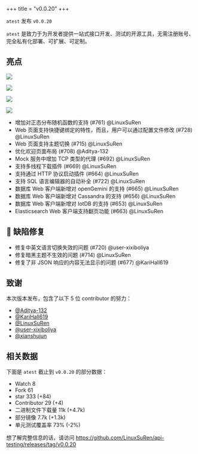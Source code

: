 +++
title = "v0.0.20"
+++

`atest` 发布 `v0.0.20`

`atest` 是致力于为开发者提供一站式接口开发、测试的开源工具，无需注册账号、完全私有化部署、可扩展、可定制。

## 亮点

![](https://github.com/user-attachments/assets/499708a3-3498-4b9e-afb1-98b7fc466227)

![](https://github.com/user-attachments/assets/d10088a0-90d1-42a0-a801-0e4c2b522006)

![](https://github.com/user-attachments/assets/1d69012c-3420-43ca-9161-6a2b9fa32e87)

![](https://github.com/user-attachments/assets/827815b8-106c-4840-a0f7-802ebf79d50b)

* 增加对正态分布随机函数的支持 (#761) @LinuxSuRen
* Web 页面支持快捷键绑定的特性，而且，用户可以通过配置文件修改 (#728) @LinuxSuRen
* Web 页面支持主题切换 (#715) @LinuxSuRen
* 优化欢迎页面布局 (#708) @Aditya-132
* Mock 服务中增加 TCP 类型的代理 (#692) @LinuxSuRen
* 支持多线程下载插件 (#669) @LinuxSuRen
* 支持通过 HTTP 协议启动插件 (#664) @LinuxSuRen
* 支持 SQL 语言编辑器的自动补全 (#722) @LinuxSuRen
* 数据库 Web 客户端新增对 openGemini 的支持 (#665) @LinuxSuRen
* 数据库 Web 客户端新增对 Cassandra 的支持 (#656) @LinuxSuRen
* 数据库 Web 客户端新增对 IotDB 的支持 (#653) @LinuxSuRen
* Elasticsearch Web 客户端支持翻页功能 (#663) @LinuxSuRen

## 🐛 缺陷修复

* 修复中英文语言切换失效的问题 (#720) @user-xixiboliya
* 修复暗黑主题不生效的问题 (#714) @LinuxSuRen
* 修复了非 JSON 响应的内容无法显示的问题 (#677) @KariHall619

## 致谢

本次版本发布，包含了以下 5 位 contributor 的努力：

* [@Aditya-132](https://github.com/Aditya-132)
* [@KariHall619](https://github.com/KariHall619)
* [@LinuxSuRen](https://github.com/LinuxSuRen)
* [@user-xixiboliya](https://github.com/user-xixiboliya)
* [@xianshujun](https://github.com/xianshujun)

## 相关数据

下面是 `atest` 截止到 `v0.0.20` 的部分数据：

* Watch 8
* Fork 61
* star 333 (+84)
* Contributor 29 (+4)
* 二进制文件下载量 11k (+4.7k)
* 部分镜像 7.7k (+1.3k)
* 单元测试覆盖率 73% (-2%)

想了解完整信息的话，请访问 https://github.com/LinuxSuRen/api-testing/releases/tag/v0.0.20
